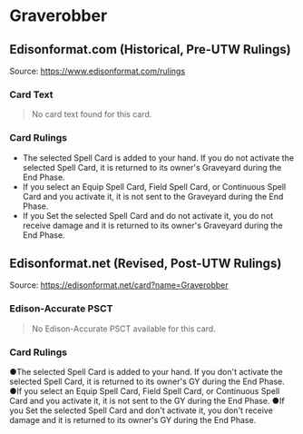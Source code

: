 # Graverobber

## Edisonformat.com (Historical, Pre-UTW Rulings)

Source: https://www.edisonformat.com/rulings

### Card Text

> No card text found for this card.

### Card Rulings

*   The selected Spell Card is added to your hand. If you do not activate the selected Spell Card, it is returned to its owner's Graveyard during the End Phase.
*   If you select an Equip Spell Card, Field Spell Card, or Continuous Spell Card and you activate it, it is not sent to the Graveyard during the End Phase.
*   If you Set the selected Spell Card and do not activate it, you do not receive damage and it is returned to its owner's Graveyard during the End Phase.

## Edisonformat.net (Revised, Post-UTW Rulings)

Source: https://edisonformat.net/card?name=Graverobber

### Edison-Accurate PSCT

> No Edison-Accurate PSCT available for this card.

### Card Rulings

●The selected Spell Card is added to your hand. If you don't activate the selected Spell Card, it is returned to its owner's GY during the End Phase.
●If you select an Equip Spell Card, Field Spell Card, or Continuous Spell Card and you activate it, it is not sent to the GY during the End Phase.
●If you Set the selected Spell Card and don't activate it, you don't receive damage and it is returned to its owner's GY during the End Phase.
            
